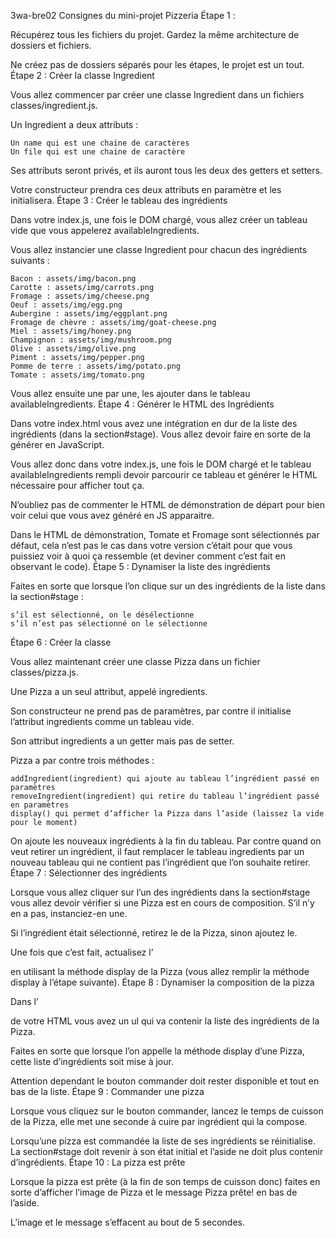 3wa-bre02
Consignes du mini-projet Pizzeria
Étape 1 :

Récupérez tous les fichiers du projet. Gardez la même architecture de dossiers et fichiers.

Ne créez pas de dossiers séparés pour les étapes, le projet est un tout.
Étape 2 : Créer la classe Ingredient

Vous allez commencer par créer une classe Ingredient dans un fichiers classes/ingredient.js.

Un Ingredient a deux attributs :

    Un name qui est une chaine de caractères
    Un file qui est une chaine de caractère

Ses attributs seront privés, et ils auront tous les deux des getters et setters.

Votre constructeur prendra ces deux attributs en paramètre et les initialisera.
Étape 3 : Créer le tableau des ingrédients

Dans votre index.js, une fois le DOM chargé, vous allez créer un tableau vide que vous appelerez availableIngredients.

Vous allez instancier une classe Ingredient pour chacun des ingrédients suivants :

    Bacon : assets/img/bacon.png
    Carotte : assets/img/carrots.png
    Fromage : assets/img/cheese.png
    Oeuf : assets/img/egg.png
    Aubergine : assets/img/eggplant.png
    Fromage de chèvre : assets/img/goat-cheese.png
    Miel : assets/img/honey.png
    Champignon : assets/img/mushroom.png
    Olive : assets/img/olive.png
    Piment : assets/img/pepper.png
    Pomme de terre : assets/img/potato.png
    Tomate : assets/img/tomato.png

Vous allez ensuite une par une, les ajouter dans le tableau availableIngredients.
Étape 4 : Générer le HTML des Ingrédients

Dans votre index.html vous avez une intégration en dur de la liste des ingrédients (dans la section#stage). Vous allez devoir faire en sorte de la générer en JavaScript.

Vous allez donc dans votre index.js, une fois le DOM chargé et le tableau availableIngredients rempli devoir parcourir ce tableau et générer le HTML nécessaire pour afficher tout ça.

N’oubliez pas de commenter le HTML de démonstration de départ pour bien voir celui que vous avez généré en JS apparaitre.

Dans le HTML de démonstration, Tomate et Fromage sont sélectionnés par défaut, cela n’est pas le cas dans votre version c’était pour que vous puissiez voir à quoi ça ressemble (et deviner comment c’est fait en observant le code).
Étape 5 : Dynamiser la liste des ingrédients

Faites en sorte que lorsque l’on clique sur un des ingrédients de la liste dans la section#stage :

    s’il est sélectionné, on le désélectionne
    s’il n’est pas sélectionné on le sélectionne

Étape 6 : Créer la classe

Vous allez maintenant créer une classe Pizza dans un fichier classes/pizza.js.

Une Pizza a un seul attribut, appelé ingredients.

Son constructeur ne prend pas de paramètres, par contre il initialise l’attribut ingredients comme un tableau vide.

Son attribut ingredients a un getter mais pas de setter.

Pizza a par contre trois méthodes :

    addIngredient(ingredient) qui ajoute au tableau l’ingrédient passé en paramètres
    removeIngredient(ingredient) qui retire du tableau l’ingrédient passé en paramètres
    display() qui permet d’afficher la Pizza dans l’aside (laissez la vide pour le moment)

On ajoute les nouveaux ingrédients à la fin du tableau. Par contre quand on veut retirer un ingrédient, il faut remplacer le tableau ingredients par un nouveau tableau qui ne contient pas l’ingrédient que l’on souhaite retirer.
Étape 7 : Sélectionner des ingrédients

Lorsque vous allez cliquer sur l’un des ingrédients dans la section#stage vous allez devoir vérifier si une Pizza est en cours de composition. S’il n’y en a pas, instanciez-en une.

Si l’ingrédient était sélectionné, retirez le de la Pizza, sinon ajoutez le.

Une fois que c’est fait, actualisez l’<aside> en utilisant la méthode display de la Pizza (vous allez remplir la méthode display à l’étape suivante).
Étape 8 : Dynamiser la composition de la pizza

Dans l’<aside> de votre HTML vous avez un ul qui va contenir la liste des ingrédients de la Pizza.

Faites en sorte que lorsque l’on appelle la méthode display d’une Pizza, cette liste d’ingrédients soit mise à jour.

Attention dependant le bouton commander doit rester disponible et tout en bas de la liste.
Étape 9 : Commander une pizza

Lorsque vous cliquez sur le bouton commander, lancez le temps de cuisson de la Pizza, elle met une seconde à cuire par ingrédient qui la compose.

Lorsqu’une pizza est commandée la liste de ses ingrédients se réinitialise. La section#stage doit revenir à son état initial et l’aside ne doit plus contenir d’ingrédients.
Étape 10 : La pizza est prête

Lorsque la pizza est prête (à la fin de son temps de cuisson donc) faites en sorte d’afficher l’image de Pizza et le message Pizza prête! en bas de l’aside.

L’image et le message s’effacent au bout de 5 secondes.
